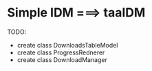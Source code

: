 # Simple IDM ===> taaIDM

TODO:
* create class DownloadsTableModel
* create class ProgressRednerer
* create class DownloadManager
